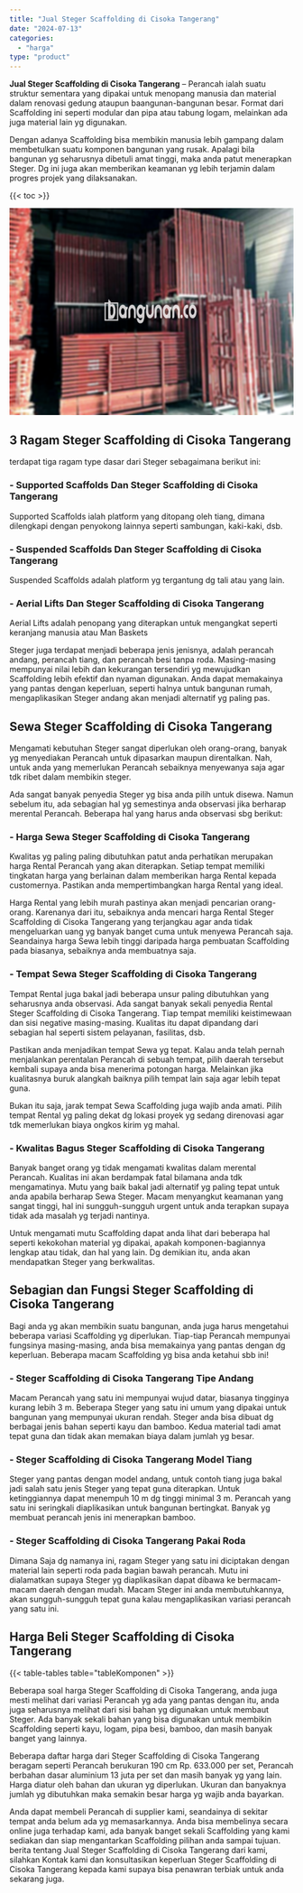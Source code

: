```yaml
---
title: "Jual Steger Scaffolding di Cisoka Tangerang"
date: "2024-07-13"
categories: 
  - "harga"
type: "product"
---
```


**Jual Steger Scaffolding di Cisoka Tangerang** – Perancah ialah suatu struktur sementara yang dipakai untuk menopang manusia dan material dalam renovasi gedung ataupun baangunan-bangunan besar. Format dari Scaffolding ini seperti modular dan pipa atau tabung logam, melainkan ada juga material lain yg digunakan.

Dengan adanya Scaffolding bisa membikin manusia lebih gampang dalam membetulkan suatu komponen bangunan yang rusak. Apalagi bila bangunan yg seharusnya dibetuli amat tinggi, maka anda patut menerapkan Steger. Dg ini juga akan memberikan keamanan yg lebih terjamin dalam progres projek yang dilaksanakan.

{{< toc >}}

![Jual Steger Scaffolding di Cisoka Tangerang](/images/sewa-scaffolding-steger-09.png)

## 3 Ragam Steger Scaffolding di Cisoka Tangerang

terdapat tiga ragam type dasar dari Steger sebagaimana berikut ini:

### \- Supported Scaffolds Dan Steger Scaffolding di Cisoka Tangerang

Supported Scaffolds ialah platform yang ditopang oleh tiang, dimana dilengkapi dengan penyokong lainnya seperti sambungan, kaki-kaki, dsb.

### \- Suspended Scaffolds Dan Steger Scaffolding di Cisoka Tangerang

Suspended Scaffolds adalah platform yg tergantung dg tali atau yang lain.

### \- Aerial Lifts Dan Steger Scaffolding di Cisoka Tangerang

Aerial Lifts adalah penopang yang diterapkan untuk mengangkat seperti keranjang manusia atau Man Baskets

Steger juga terdapat menjadi beberapa jenis jenisnya, adalah perancah andang, perancah tiang, dan perancah besi tanpa roda. Masing-masing mempunyai nilai lebih dan kekurangan tersendiri yg mewujudkan Scaffolding lebih efektif dan nyaman digunakan. Anda dapat memakainya yang pantas dengan keperluan, seperti halnya untuk bangunan rumah, mengaplikasikan Steger andang akan menjadi alternatif yg paling pas.

## Sewa Steger Scaffolding di Cisoka Tangerang

Mengamati kebutuhan Steger sangat diperlukan oleh orang-orang, banyak yg menyediakan Perancah untuk dipasarkan maupun direntalkan. Nah, untuk anda yang memerlukan Perancah sebaiknya menyewanya saja agar tdk ribet dalam membikin steger.

Ada sangat banyak penyedia Steger yg bisa anda pilih untuk disewa. Namun sebelum itu, ada sebagian hal yg semestinya anda observasi jika berharap merental Perancah. Beberapa hal yang harus anda observasi sbg berikut:

### \- Harga Sewa Steger Scaffolding di Cisoka Tangerang

Kwalitas yg paling paling dibutuhkan patut anda perhatikan merupakan harga Rental Perancah yang akan diterapkan. Setiap tempat memiliki tingkatan harga yang berlainan dalam memberikan harga Rental kepada customernya. Pastikan anda mempertimbangkan harga Rental yang ideal.

Harga Rental yang lebih murah pastinya akan menjadi pencarian orang-orang. Karenanya dari itu, sebaiknya anda mencari harga Rental Steger Scaffolding di Cisoka Tangerang yang terjangkau agar anda tidak mengeluarkan uang yg banyak banget cuma untuk menyewa Perancah saja. Seandainya harga Sewa lebih tinggi daripada harga pembuatan Scaffolding pada biasanya, sebaiknya anda membuatnya saja.

### \- Tempat Sewa Steger Scaffolding di Cisoka Tangerang

Tempat Rental juga bakal jadi beberapa unsur paling dibutuhkan yang seharusnya anda observasi. Ada sangat banyak sekali penyedia Rental Steger Scaffolding di Cisoka Tangerang. Tiap tempat memiliki keistimewaan dan sisi negative masing-masing. Kualitas itu dapat dipandang dari sebagian hal seperti sistem pelayanan, fasilitas, dsb.

Pastikan anda menjadikan tempat Sewa yg tepat. Kalau anda telah pernah menjalankan perentalan Perancah di sebuah tempat, pilih daerah tersebut kembali supaya anda bisa menerima potongan harga. Melainkan jika kualitasnya buruk alangkah baiknya pilih tempat lain saja agar lebih tepat guna.

Bukan itu saja, jarak tempat Sewa Scaffolding juga wajib anda amati. Pilih tempat Rental yg paling dekat dg lokasi proyek yg sedang direnovasi agar tdk memerlukan biaya ongkos kirim yg mahal.

### \- Kwalitas Bagus Steger Scaffolding di Cisoka Tangerang

Banyak banget orang yg tidak mengamati kwalitas dalam merental Perancah. Kualitas ini akan berdampak fatal bilamana anda tdk mengamatinya. Mutu yang baik bakal jadi alternatif yg paling tepat untuk anda apabila berharap Sewa Steger. Macam menyangkut keamanan yang sangat tinggi, hal ini sungguh-sungguh urgent untuk anda terapkan supaya tidak ada masalah yg terjadi nantinya.

Untuk mengamati mutu Scaffolding dapat anda lihat dari beberapa hal seperti kekokohan material yg dipakai, apakah komponen-bagiannya lengkap atau tidak, dan hal yang lain. Dg demikian itu, anda akan mendapatkan Steger yang berkwalitas.

## Sebagian dan Fungsi Steger Scaffolding di Cisoka Tangerang

Bagi anda yg akan membikin suatu bangunan, anda juga harus mengetahui beberapa variasi Scaffolding yg diperlukan. Tiap-tiap Perancah mempunyai fungsinya masing-masing, anda bisa memakainya yang pantas dengan dg keperluan. Beberapa macam Scaffolding yg bisa anda ketahui sbb ini!

### \- Steger Scaffolding di Cisoka Tangerang Tipe Andang

Macam Perancah yang satu ini mempunyai wujud datar, biasanya tingginya kurang lebih 3 m. Beberapa Steger yang satu ini umum yang dipakai untuk bangunan yang mempunyai ukuran rendah. Steger anda bisa dibuat dg berbagai jenis bahan seperti kayu dan bamboo. Kedua material tadi amat tepat guna dan tidak akan memakan biaya dalam jumlah yg besar.

### \- Steger Scaffolding di Cisoka Tangerang Model Tiang

Steger yang pantas dengan model andang, untuk contoh tiang juga bakal jadi salah satu jenis Steger yang tepat guna diterapkan. Untuk ketinggiannya dapat menempuh 10 m dg tinggi minimal 3 m. Perancah yang satu ini seringkali diaplikasikan untuk bangunan bertingkat. Banyak yg membuat perancah jenis ini menerapkan bamboo.

### \- Steger Scaffolding di Cisoka Tangerang Pakai Roda

Dimana Saja dg namanya ini, ragam Steger yang satu ini diciptakan dengan material lain seperti roda pada bagian bawah perancah. Mutu ini dialamatkan supaya Steger yg diaplikasikan dapat dibawa ke bermacam-macam daerah dengan mudah. Macam Steger ini anda membutuhkannya, akan sungguh-sungguh tepat guna kalau mengaplikasikan variasi perancah yang satu ini.

## Harga Beli Steger Scaffolding di Cisoka Tangerang

{{< table-tables table="tableKomponen" >}}

Beberapa soal harga Steger Scaffolding di Cisoka Tangerang, anda juga mesti melihat dari variasi Perancah yg ada yang pantas dengan itu, anda juga seharusnya melihat dari sisi bahan yg digunakan untuk membaut Steger. Ada banyak sekali bahan yang bisa digunakan untuk membikin Scaffolding seperti kayu, logam, pipa besi, bamboo, dan masih banyak banget yang lainnya.

Beberapa daftar harga dari Steger Scaffolding di Cisoka Tangerang beragam seperti Perancah berukuran 190 cm Rp. 633.000 per set, Perancah berbahan dasar aluminium 13 juta per set dan masih banyak yg yang lain. Harga diatur oleh bahan dan ukuran yg diperlukan. Ukuran dan banyaknya jumlah yg dibutuhkan maka semakin besar harga yg wajib anda bayarkan.

Anda dapat membeli Perancah di supplier kami, seandainya di sekitar tempat anda belum ada yg memasarkannya. Anda bisa membelinya secara online juga terhadap kami, ada banyak banget sekali Scaffolding yang kami sediakan dan siap mengantarkan Scaffolding pilihan anda sampai tujuan. berita tentang Jual Steger Scaffolding di Cisoka Tangerang dari kami, silahkan Kontak kami dan konsultasikan keperluan Steger Scaffolding di Cisoka Tangerang kepada kami supaya bisa penawran terbiak untuk anda sekarang juga.
